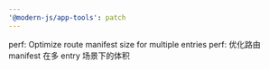 ```yaml
---
'@modern-js/app-tools': patch
---
```


perf: Optimize route manifest size for multiple entries
perf: 优化路由 manifest 在多 entry 场景下的体积
